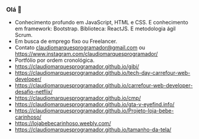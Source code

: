 ### Olá 👋
- Conhecimento profundo em JavaScript, HTML e CSS. E conhecimento em framework: Bootstrap. Biblioteca: ReactJS. E metodologia ágil Scrum.
- Em busca de emprego fixo ou Freelancer.
- Contato claudiomarquesprogramador@gmail.com ou https://www.instagram.com/claudiomarquesprogramador/
- Portfólio por ordem cronológica.
- https://claudiomarquesprogramador.github.io/gibi/
- https://claudiomarquesprogramador.github.io/tech-day-carrefour-web-developer/
- https://claudiomarquesprogramador.github.io/carrefour-web-developer-desafio-netflix/
- https://claudiomarquesprogramador.github.io/cmp/
- https://claudiomarquesprogramador.github.io/gta-v-eyefind.info/
- https://claudiomarquesprogramador.github.io/Projeto-loja-bebe-carinhoso/
- https://lojabebecarinhoso.weebly.com/
- https://claudiomarquesprogramador.github.io/tamanho-da-tela/
<!--
**claudiomarquesprogramador/claudiomarquesprogramador** is a ✨ _special_ ✨ repository because its `README.md` (this file) appears on your GitHub profile.

Here are some ideas to get you started:

- 🔭 I’m currently working on ...
- 🌱 I’m currently learning ...
- 👯 I’m looking to collaborate on ...
- 🤔 I’m looking for help with ...
- 💬 Ask me about ...
- 📫 How to reach me: ...
- 😄 Pronouns: ...
- ⚡ Fun fact: ...
-->
